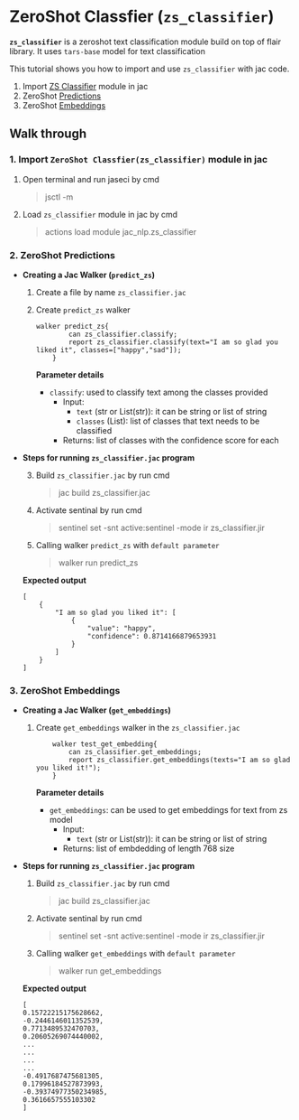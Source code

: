 #  **ZeroShot Classfier (`zs_classifier`)**
**`zs_classifier`** is a zeroshot text classification module build on top of flair library. It uses `tars-base` model for text classification

This tutorial shows you how to import and use `zs_classifier` with jac code.


1. Import [ZS Classifier](#1-import-zeroshot-classfierzsclassifier-module-in-jac) module in jac
2. ZeroShot [Predictions](#2-zeroshot-predictions)
3. ZeroShot [Embeddings](#3-zeroshot-embeddings)


## **Walk through**

### **1. Import `ZeroShot Classfier(zs_classifier)` module in jac**
1. Open terminal and run jaseci by cmd
    > jsctl -m
2. Load `zs_classifier` module in jac by cmd
    > actions load module jac_nlp.zs_classifier
### **2. ZeroShot Predictions**
* **Creating  a Jac Walker (`predict_zs`)**
    1. Create a file by name `zs_classifier.jac`
    2. Create `predict_zs` walker
        ```jac
        walker predict_zs{
                can zs_classifier.classify;
                report zs_classifier.classify(text="I am so glad you liked it", classes=["happy","sad"]);
            }

        ```

        **Parameter details**
        * `classify`: used to classify text among the classes provided
            * Input:
                * `text` (str or List(str)): it can be string or list of string
                * `classes` (List): list of classes that text needs to be classified
            * Returns: list of classes with the confidence score for each

* **Steps for running `zs_classifier.jac` program**

    3. Build `zs_classifier.jac` by run cmd
        > jac build zs_classifier.jac
    4. Activate sentinal by run cmd
        > sentinel set -snt active:sentinel -mode ir zs_classifier.jir
    5. Calling walker `predict_zs` with `default parameter`
        > walker run predict_zs </br>

    **Expected output**
    ```
    [
        {
            "I am so glad you liked it": [
                {
                    "value": "happy",
                    "confidence": 0.8714166879653931
                }
            ]
        }
    ]
    ```

### **3. ZeroShot Embeddings**
* **Creating  a Jac Walker (`get_embeddings`)**
    1. Create `get_embeddings` walker in the `zs_classifier.jac`
        ```jac
            walker test_get_embedding{
                can zs_classifier.get_embeddings;
                report zs_classifier.get_embeddings(texts="I am so glad you liked it!");
            }
        ```

        **Parameter details**
        * `get_embeddings`: can be used to get embeddings for text from zs model
            * Input:
                * `text` (str or List(str)): it can be string or list of string
            * Returns: list of embdedding of length 768 size

* **Steps for running `zs_classifier.jac` program**

    1. Build `zs_classifier.jac` by run cmd
        > jac build zs_classifier.jac
    2. Activate sentinal by run cmd
        > sentinel set -snt active:sentinel -mode ir zs_classifier.jir
    3. Calling walker `get_embeddings` with `default parameter`
        > walker run get_embeddings </br>

    **Expected output**
    ```
   [
    0.15722215175628662,
    -0.2446146011352539,
    0.7713489532470703,
    0.20605269074440002,
    ...
    ...
    ...
    ...
    -0.4917687475681305,
    0.17996184527873993,
    -0.39374977350234985,
    0.3616657555103302
    ]
    ```